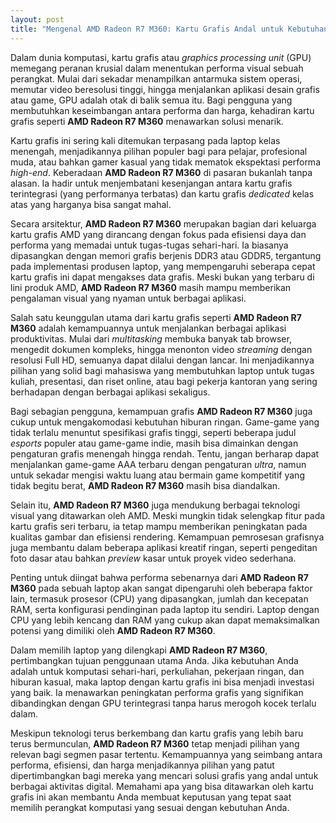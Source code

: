 ```yaml
---
layout: post
title: "Mengenal AMD Radeon R7 M360: Kartu Grafis Andal untuk Kebutuhan Harian"
---
```


Dalam dunia komputasi, kartu grafis atau *graphics processing unit* (GPU) memegang peranan krusial dalam menentukan performa visual sebuah perangkat. Mulai dari sekadar menampilkan antarmuka sistem operasi, memutar video beresolusi tinggi, hingga menjalankan aplikasi desain grafis atau game, GPU adalah otak di balik semua itu. Bagi pengguna yang membutuhkan keseimbangan antara performa dan harga, kehadiran kartu grafis seperti **AMD Radeon R7 M360** menawarkan solusi menarik.

Kartu grafis ini sering kali ditemukan terpasang pada laptop kelas menengah, menjadikannya pilihan populer bagi para pelajar, profesional muda, atau bahkan gamer kasual yang tidak mematok ekspektasi performa *high-end*. Keberadaan **AMD Radeon R7 M360** di pasaran bukanlah tanpa alasan. Ia hadir untuk menjembatani kesenjangan antara kartu grafis terintegrasi (yang performanya terbatas) dan kartu grafis *dedicated* kelas atas yang harganya bisa sangat mahal.

Secara arsitektur, **AMD Radeon R7 M360** merupakan bagian dari keluarga kartu grafis AMD yang dirancang dengan fokus pada efisiensi daya dan performa yang memadai untuk tugas-tugas sehari-hari. Ia biasanya dipasangkan dengan memori grafis berjenis DDR3 atau GDDR5, tergantung pada implementasi produsen laptop, yang mempengaruhi seberapa cepat kartu grafis ini dapat mengakses data grafis. Meski bukan yang terbaru di lini produk AMD, **AMD Radeon R7 M360** masih mampu memberikan pengalaman visual yang nyaman untuk berbagai aplikasi.

Salah satu keunggulan utama dari kartu grafis seperti **AMD Radeon R7 M360** adalah kemampuannya untuk menjalankan berbagai aplikasi produktivitas. Mulai dari *multitasking* membuka banyak tab browser, mengedit dokumen kompleks, hingga menonton video *streaming* dengan resolusi Full HD, semuanya dapat dilalui dengan lancar. Ini menjadikannya pilihan yang solid bagi mahasiswa yang membutuhkan laptop untuk tugas kuliah, presentasi, dan riset online, atau bagi pekerja kantoran yang sering berhadapan dengan berbagai aplikasi sekaligus.

Bagi sebagian pengguna, kemampuan grafis **AMD Radeon R7 M360** juga cukup untuk mengakomodasi kebutuhan hiburan ringan. Game-game yang tidak terlalu menuntut spesifikasi grafis tinggi, seperti beberapa judul *esports* populer atau game-game indie, masih bisa dimainkan dengan pengaturan grafis menengah hingga rendah. Tentu, jangan berharap dapat menjalankan game-game AAA terbaru dengan pengaturan *ultra*, namun untuk sekadar mengisi waktu luang atau bermain game kompetitif yang tidak begitu berat, **AMD Radeon R7 M360** masih bisa diandalkan.

Selain itu, **AMD Radeon R7 M360** juga mendukung berbagai teknologi visual yang ditawarkan oleh AMD. Meski mungkin tidak selengkap fitur pada kartu grafis seri terbaru, ia tetap mampu memberikan peningkatan pada kualitas gambar dan efisiensi rendering. Kemampuan pemrosesan grafisnya juga membantu dalam beberapa aplikasi kreatif ringan, seperti pengeditan foto dasar atau bahkan *preview* kasar untuk proyek video sederhana.

Penting untuk diingat bahwa performa sebenarnya dari **AMD Radeon R7 M360** pada sebuah laptop akan sangat dipengaruhi oleh beberapa faktor lain, termasuk prosesor (CPU) yang dipasangkan, jumlah dan kecepatan RAM, serta konfigurasi pendinginan pada laptop itu sendiri. Laptop dengan CPU yang lebih kencang dan RAM yang cukup akan dapat memaksimalkan potensi yang dimiliki oleh **AMD Radeon R7 M360**.

Dalam memilih laptop yang dilengkapi **AMD Radeon R7 M360**, pertimbangkan tujuan penggunaan utama Anda. Jika kebutuhan Anda adalah untuk komputasi sehari-hari, perkuliahan, pekerjaan ringan, dan hiburan kasual, maka laptop dengan kartu grafis ini bisa menjadi investasi yang baik. Ia menawarkan peningkatan performa grafis yang signifikan dibandingkan dengan GPU terintegrasi tanpa harus merogoh kocek terlalu dalam.

Meskipun teknologi terus berkembang dan kartu grafis yang lebih baru terus bermunculan, **AMD Radeon R7 M360** tetap menjadi pilihan yang relevan bagi segmen pasar tertentu. Kemampuannya yang seimbang antara performa, efisiensi, dan harga menjadikannya pilihan yang patut dipertimbangkan bagi mereka yang mencari solusi grafis yang andal untuk berbagai aktivitas digital. Memahami apa yang bisa ditawarkan oleh kartu grafis ini akan membantu Anda membuat keputusan yang tepat saat memilih perangkat komputasi yang sesuai dengan kebutuhan Anda.
